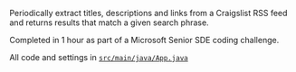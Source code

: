Periodically extract titles, descriptions and links from a Craigslist RSS feed and returns results that match a given search phrase.

Completed in 1 hour as part of a Microsoft Senior SDE coding challenge.

All code and settings in [`src/main/java/App.java`](src/main/java/App.java)
